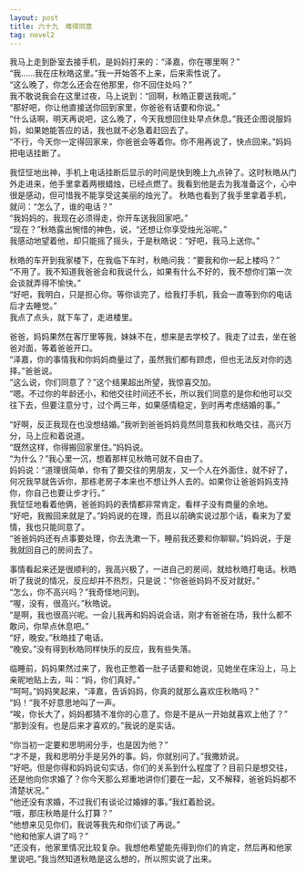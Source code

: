 ```yaml
---
layout: post
title: 六十九　难得同意
tag: novel2
---
```


我马上走到卧室去接手机，是妈妈打来的：“泽嘉，你在哪里啊？”<br />
“我……我在庄秋皓这里。”我一开始答不上来，后来索性说了。<br />
“这么晚了，你怎么还会在他那里，你不回住处吗？”<br />
我不敢说我会在这里过夜，马上说到：“回啊，秋皓正要送我呢。”<br />
“那好吧，你让他直接送你回到家里，你爸爸有话要和你说。”<br />
“什么话啊，明天再说吧，这么晚了，今天我想回住处早点休息。”我还企图说服妈妈，如果她能答应的话，我也就不必急着赶回去了。<br />
“不行，今天你一定得回家来，你爸爸会等着你。你不用再说了，快点回来。”妈妈把电话挂断了。

我怔怔地出神，手机上电话挂断后显示的时间是快到晚上九点钟了。这时秋皓从门外走进来，他手里拿着两根蜡烛，已经点燃了。我看到他是去为我准备这个，心中很是感动，但可惜我不能享受这美丽的烛光了。
秋皓也看到了我手里拿着手机，就问：“怎么了，谁的电话？”<br />
“我妈妈的，我现在必须得走，你开车送我回家吧。”<br />
“现在？”秋皓露出惋惜的神色，说，“还想让你享受烛光浴呢。”<br />
我感动地望着他，却只能摇了摇头，于是秋皓说：“好吧，我马上送你。”

秋皓的车开到我家楼下，在我临下车时，秋皓问我：“要我和你一起上楼吗？”<br />
“不用了。我不知道我爸爸会和我说什么，如果有什么不好的，我不想你们第一次会谈就弄得不愉快。”<br />
“好吧，我明白，只是担心你。等你谈完了，给我打手机，我会一直等到你的电话后才去睡觉。”<br />
我点了点头，就下车了，走进楼里。

爸爸，妈妈果然在客厅里等我，妹妹不在，想来是去学校了。我走了过去，坐在爸爸对面，等着爸爸开口。<br />
“泽嘉，你的事情我和你妈妈商量过了，虽然我们都有顾虑，但也无法反对你的选择。”爸爸说。<br />
“这么说，你们同意了？”这个结果超出所望，我惊喜交加。<br />
“嗯。不过你的年龄还小，和他交往时间还不长，所以我们同意的是你和他可以交往下去，但要注意分寸，过个两三年，如果感情稳定，到时再考虑结婚的事。”

“好啊，反正我现在也没想结婚。”我听到爸爸妈妈竟然同意我和秋皓交往，高兴万分，马上应和着说道。<br />
“既然这样，你得搬回家里住。”妈妈说。<br />
“为什么？”我心里一沉，想着那样见秋皓可就不自由了。<br />
妈妈说：“道理很简单，你有了要交往的男朋友，又一个人在外面住，就不好了，何况我早就告诉你，那栋老房子本来也不想让外人去的。如果你让爸爸妈妈支持你，你自己也要让步才行。”<br />
我怔怔地看着他俩，爸爸妈妈的表情都非常肯定，看样子没有商量的余地。<br />
“好吧，我搬回来就是了。”妈妈说的在理，而且以前确实说过那个话，看来为了爱情，我也只能同意了。<br />
“爸爸妈妈还有点事要处理，你去洗漱一下，睡前我还要和你聊聊。”妈妈说，于是我就回自己的房间去了。

事情看起来还是很顺利的，我高兴极了，一进自己的房间，就给秋皓打电话。秋皓听了我说的情况，反应却并不热烈，只是说：“你爸爸妈妈不反对就好。”<br />
“怎么，你不高兴吗？”我奇怪地问到。<br />
“喔，没有，很高兴。”秋皓说。<br />
“是啊，我也很高兴呢。一会儿我再和妈妈说会话，刚才有爸爸在场，我什么都不敢问，你早点休息吧。”<br />
“好，晚安。”秋皓挂了电话。<br />
“晚安。”没有得到秋皓同样快乐的反应，我有些失落。

临睡前，妈妈果然过来了，我也正憋着一肚子话要和她说，见她坐在床沿上，马上亲昵地贴上去，叫：“妈，你们真好。”<br />
“呵呵。”妈妈笑起来，“泽嘉，告诉妈妈，你真的就那么喜欢庄秋皓吗？”<br />
“妈！”我不好意思地叫了一声。<br />
“唉，你长大了，妈妈都猜不准你的心意了。你是不是从一开始就喜欢上他了？”<br />
“那到没有。也是后来才喜欢的。”我说的是实话。

“你当初一定要和思明闹分手，也是因为他？”<br />
“才不是，我和思明分手是另外的事。妈，你就别问了。”我撒娇说。<br />
“好吧。但是你得和妈妈说句实话，你们的关系到什么程度了？目前只是想交往，还是他向你求婚了？你今天那么郑重地讲你们要在一起，又不解释，爸爸妈妈都不清楚状况。”<br />
“他还没有求婚，不过我们有谈论过婚嫁的事。”我红着脸说。<br />
“哦，那庄秋皓是什么打算？”<br />
“他想来见见你们，我说等我先和你们谈了再说。”<br />
“他和他家人讲了吗？”<br />
“还没有，他家里情况比较复杂。我想他希望能先得到你们的肯定，然后再和他家里说吧。”我当然知道秋皓是这么想的，所以照实说了出来。